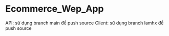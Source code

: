 # Ecommerce_Wep_App
API: sử dụng branch main để push source
Client: sử dụng branch lamhx để push source
